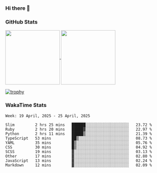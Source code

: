 ### Hi there 👋

### GitHub Stats

<a href="https://github.com/anuraghazra/github-readme-stats">
  <img align="center" height="170px" src="https://github-readme-stats.vercel.app/api/top-langs/?username=tksfjt1024&layout=compact&count_private=true&show_icons=true&show_icons=true&theme=graywhite" />
</a>
<a href="https://github.com/anuraghazra/github-readme-stats">
  <img align="center" height="170px" src="https://github-readme-stats.vercel.app/api?username=tksfjt1024&count_private=true&show_icons=true&show_icons=true&theme=graywhite" />
</a>

[![trophy](https://github-profile-trophy.vercel.app/?username=tksfjt1024)](https://github.com/ryo-ma/github-profile-trophy)

### WakaTime Stats

<!--START_SECTION:waka-->
```text
Week: 19 April, 2025 - 25 April, 2025

Slim         2 hrs 25 mins   ██████░░░░░░░░░░░░░░░░░░░   23.72 % 
Ruby         2 hrs 20 mins   █████▓░░░░░░░░░░░░░░░░░░░   22.97 % 
Python       2 hrs 11 mins   █████▒░░░░░░░░░░░░░░░░░░░   21.39 % 
TypeScript   53 mins         ██▒░░░░░░░░░░░░░░░░░░░░░░   08.73 % 
YAML         35 mins         █▒░░░░░░░░░░░░░░░░░░░░░░░   05.76 % 
CSS          30 mins         █▒░░░░░░░░░░░░░░░░░░░░░░░   04.92 % 
SCSS         19 mins         ▓░░░░░░░░░░░░░░░░░░░░░░░░   03.13 % 
Other        17 mins         ▓░░░░░░░░░░░░░░░░░░░░░░░░   02.80 % 
JavaScript   13 mins         ▓░░░░░░░░░░░░░░░░░░░░░░░░   02.24 % 
Markdown     12 mins         ▓░░░░░░░░░░░░░░░░░░░░░░░░   02.09 % 
```
<!--END_SECTION:waka-->
